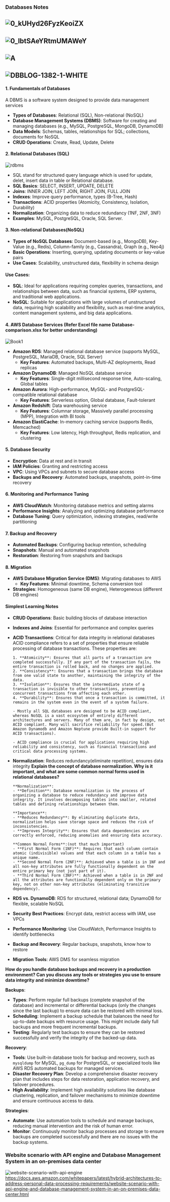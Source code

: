 ### Databases Notes

![0_kUHyd26FyzKeoiZX](https://github.com/user-attachments/assets/160c0a6d-e9ec-4da7-9de3-ee8f7134b736)
---
![0_lbtSAeYRtmUMAWeY](https://github.com/user-attachments/assets/d80ef9ed-dcf6-47f4-be02-3f5f9fdce78f)
---
![A](https://github.com/user-attachments/assets/10d6e087-22de-4cd0-9e3a-5eb748760920)
---
![DBBLOG-1382-1-WHITE](https://github.com/user-attachments/assets/3a6f4718-6978-4431-9e44-31115d8150ce)
---

#### 1. **Fundamentals of Databases**
A DBMS is a software system designed to provide data management services
   - **Types of Databases**: Relational (SQL), Non-relational (NoSQL)
   - **Database Management Systems (DBMS)**: Software for creating and managing databases (e.g., MySQL, PostgreSQL, MongoDB, DynamoDB)
   - **Data Models**: Schemas, tables, relationships for SQL; collections, documents for NoSQL
   - **CRUD Operations**: Create, Read, Update, Delete

#### 2. **Relational Databases (SQL)** 
   ![rdbms](https://github.com/user-attachments/assets/f374d8a6-328e-44ef-8edb-3527cb9667a9)

   - SQL stand for structured query language which is used for update, delet, insert data in table or Relational database.
   - **SQL Basics**: SELECT, INSERT, UPDATE, DELETE
   - **Joins**: INNER JOIN, LEFT JOIN, RIGHT JOIN, FULL JOIN
   - **Indexes**: Improve query performance, types (B-Tree, Hash)
   - **Transactions**: ACID properties (Atomicity, Consistency, Isolation, Durability)
   - **Normalization**: Organizing data to reduce redundancy (1NF, 2NF, 3NF)
   - **Examples**: MySQL, PostgreSQL, Oracle, SQL Server.

#### 3. **Non-relational Databases(NoSQL)**
   - **Types of NoSQL Databases**: Document-based (e.g., MongoDB), Key-Value (e.g., Redis), Column-family (e.g., Cassandra), Graph (e.g., Neo4j)
   - **Basic Operations**: Inserting, querying, updating documents or key-value pairs
   - **Use Cases**: Scalability, unstructured data, flexibility in schema design

#### Use Cases:
- **SQL**: Ideal for applications requiring complex queries, transactions, and relationships between data, such as financial systems, ERP systems, and traditional web applications.
- **NoSQL**: Suitable for applications with large volumes of unstructured data, requiring high scalability and flexibility, such as real-time analytics, content management systems, and big data applications.

#### 4. **AWS Database Services** (Refer Excel file name Database-comparison.xlsx for better understanding)
![Book1](https://github.com/user-attachments/assets/53dcb329-2a83-4bd4-bebd-804fd5a1bc52)
   - **Amazon RDS**: Managed relational database service (supports MySQL, PostgreSQL, MariaDB, Oracle, SQL Server)
     - **Key Features**: Automated backups, Multi-AZ deployments, Read replicas
   - **Amazon DynamoDB**: Managed NoSQL database service
     - **Key Features**: Single-digit millisecond response time, Auto-scaling, Global tables
   - **Amazon Aurora**: High-performance, MySQL- and PostgreSQL-compatible relational database
     - **Key Features**: Serverless option, Global database, Fault-tolerant
   - **Amazon Redshift**: Data warehousing service
     - **Key Features**: Columnar storage, Massively parallel processing (MPP), Integration with BI tools
   - **Amazon ElastiCache**: In-memory caching service (supports Redis, Memcached)
     - **Key Features**: Low latency, High throughput, Redis replication, and clustering

#### 5. **Database Security**
   - **Encryption**: Data at rest and in transit
   - **IAM Policies**: Granting and restricting access
   - **VPC**: Using VPCs and subnets to secure database access
   - **Backups and Recovery**: Automated backups, snapshots, point-in-time recovery

#### 6. **Monitoring and Performance Tuning**
   - **AWS CloudWatch**: Monitoring database metrics and setting alarms
   - **Performance Insights**: Analyzing and optimizing database performance
   - **Database Tuning**: Query optimization, indexing strategies, read/write partitioning

#### 7. **Backup and Recovery**
   - **Automated Backups**: Configuring backup retention, scheduling
   - **Snapshots**: Manual and automated snapshots
   - **Restoration**: Restoring from snapshots and backups

#### 8. **Migration**
   - **AWS Database Migration Service (DMS)**: Migrating databases to AWS
     - **Key Features**: Minimal downtime, Schema conversion tool
   - **Strategies**: Homogeneous (same DB engine), Heterogeneous (different DB engines)

#### Simplest Learning Notes
- **CRUD Operations**: Basic building blocks of database interaction
- **Indexes and Joins**: Essential for performance and complex queries
- **ACID Transactions**: Critical for data integrity in relational databases
      ACID compliance refers to a set of properties that ensure reliable processing of database transactions. These properties are:

      1. **Atomicity**: Ensures that all parts of a transaction are completed successfully. If any part of the transaction fails, the entire transaction is rolled back, and no changes are applied.
      2. **Consistency**: Ensures that a transaction brings the database from one valid state to another, maintaining the integrity of the data.
      3. **Isolation**: Ensures that the intermediate state of a transaction is invisible to other transactions, preventing concurrent transactions from affecting each other.
      4. **Durability**: Ensures that once a transaction is committed, it remains in the system even in the event of a system failure.

      - Mostly all SQL databases are designed to be ACID compliant, whereas NoSQL is a vast ecosystem of entirely different architectures and servers. Many of them are, in fact by design, not ACID compliant. Many will sacrifice reliability for speed.(But Amazon Dynamodb and Amazon Neptune provide Built-in support for ACID transactions).
      
      - ACID compliance is crucial for applications requiring high reliability and consistency, such as financial transactions and critical data processing systems. 

- **Normalization**: Reduces redundancy(eliminate repetition), ensures data integrity
      **Explain the concept of database normalization. Why is it important, and what are some common normal forms used in relational databases?**

      **Normalization**:
      - **Definition**: Database normalization is the process of organizing a database to reduce redundancy and improve data integrity. It involves decomposing tables into smaller, related tables and defining relationships between them.

      **Importance**:
      - **Reduces Redundancy**: By eliminating duplicate data, normalization helps save storage space and reduces the risk of inconsistencies.
      - **Improves Integrity**: Ensures that data dependencies are correctly enforced, reducing anomalies and ensuring data accuracy.

      **Common Normal Forms**:(not that much important)
      - **First Normal Form (1NF)**: Requires that each column contain atomic (indivisible) values and that each column in a table has a unique name.
      - **Second Normal Form (2NF)**: Achieved when a table is in 1NF and all non-key attributes are fully functionally dependent on the entire primary key (not just part of it).
      - **Third Normal Form (3NF)**: Achieved when a table is in 2NF and all the attributes are functionally dependent only on the primary key, not on other non-key attributes (eliminating transitive dependency).

- **RDS vs. DynamoDB**: RDS for structured, relational data; DynamoDB for flexible, scalable NoSQL
- **Security Best Practices**: Encrypt data, restrict access with IAM, use VPCs
- **Performance Monitoring**: Use CloudWatch, Performance Insights to identify bottlenecks
- **Backup and Recovery**: Regular backups, snapshots, know how to restore
- **Migration Tools**: AWS DMS for seamless migration


**How do you handle database backups and recovery in a production environment? Can you discuss any tools or strategies you use to ensure data integrity and minimize downtime?**

   **Backups**:
   - **Types**: Perform regular full backups (complete snapshot of the database) and incremental or differential backups (only the changes since the last backup) to ensure data can be restored with minimal loss.
   - **Scheduling**: Implement a backup schedule that balances the need for up-to-date backups with resource usage. This might include daily full backups and more frequent incremental backups.
   - **Testing**: Regularly test backups to ensure they can be restored successfully and verify the integrity of the backed-up data.

   **Recovery**:
   - **Tools**: Use built-in database tools for backup and recovery, such as `mysqldump` for MySQL, `pg_dump` for PostgreSQL, or specialized tools like AWS RDS automated backups for managed services.
   - **Disaster Recovery Plan**: Develop a comprehensive disaster recovery plan that includes steps for data restoration, application recovery, and failover procedures.
   - **High Availability**: Implement high availability solutions like database clustering, replication, and failover mechanisms to minimize downtime and ensure continuous access to data.

   **Strategies**:
   - **Automate**: Use automation tools to schedule and manage backups, reducing manual intervention and the risk of human error.
   - **Monitor**: Continuously monitor backup processes and storage to ensure backups are completed successfully and there are no issues with the backup systems.

### Website scenario with API engine and Database Management System in an on-premises data center
![website-scenario-with-api-engine](https://github.com/user-attachments/assets/375261b5-8bb6-4cba-ab52-6c88906a9efc)
https://docs.aws.amazon.com/whitepapers/latest/hybrid-architectures-to-address-personal-data-processing-requirements/website-scenario-with-api-engine-and-database-management-system-in-an-on-premises-data-center.html
